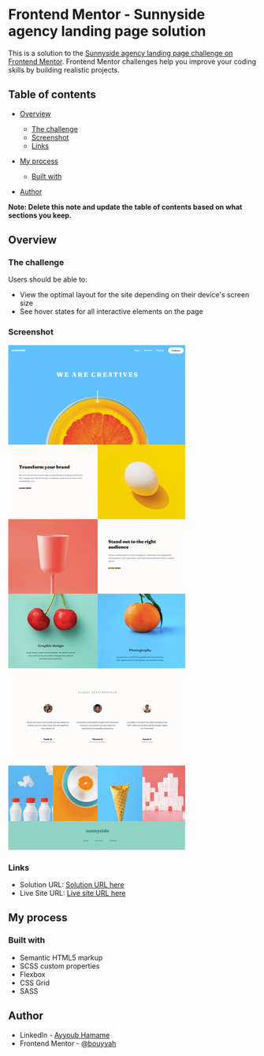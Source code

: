 # Frontend Mentor - Sunnyside agency landing page solution

This is a solution to the [Sunnyside agency landing page challenge on Frontend Mentor](https://www.frontendmentor.io/challenges/sunnyside-agency-landing-page-7yVs3B6ef). Frontend Mentor challenges help you improve your coding skills by building realistic projects.

## Table of contents

- [Overview](#overview)
  - [The challenge](#the-challenge)
  - [Screenshot](#screenshot)
  - [Links](#links)
- [My process](#my-process)
  - [Built with](#built-with)
  
- [Author](#author)


**Note: Delete this note and update the table of contents based on what sections you keep.**

## Overview

### The challenge

Users should be able to:

- View the optimal layout for the site depending on their device's screen size
- See hover states for all interactive elements on the page

### Screenshot

![](./screenshot.jpg)



### Links

- Solution URL: [Solution URL here](https://github.com/Bouyyah/SunnySide_Landingpage)
- Live Site URL: [Live site URL here](https://bouyyah.github.io/SunnySide_Landingpage/)

## My process

### Built with

- Semantic HTML5 markup
- SCSS custom properties
- Flexbox
- CSS Grid
- SASS

## Author


- LinkedIn - [Ayyoub Hamame](https://www.linkedin.com/in/bouyyah/)
- Frontend Mentor - [@bouyyah](https://www.frontendmentor.io/profile/Bouyyah)



